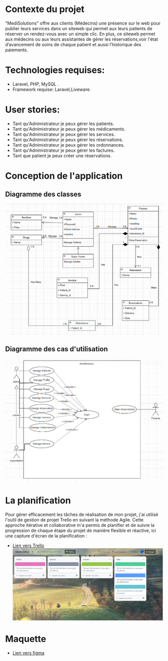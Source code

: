 # Contexte du projet

"MediSolutions" offre aux clients (Médecins) une présence sur le web pour publier leurs services dans un siteweb qui permet aux leurs patients de réserver un rendez-vous avec un simple clic. En plus, ce siteweb permet aux médecins ou aux leurs assistantes de gérer les réservations,voir l'état d’avancement de soins de chaque patient et aussi  l’historique des paiements.

# Technologies requises:

- Laravel, PHP, MySQL .
- Framework requise: Laravel,Liveware.
# User stories:

- Tant qu'Adnimistrateur je peux gérer les patients.
- Tant qu'Adnimistrateur je peux gérer les médicaments.
- Tant qu'Adnimistrateur je peux gérer les services.
- Tant qu'Adnimistrateur je peux gérer les réservations.
- Tant qu'Adnimistrateur je peux gérer les ordonnances.
- Tant qu'Adnimistrateur je peux gérer les factures.
- Tant que patient je peux créer une réservations.

# Conception de l'application 
## Diagramme des classes
![Diagramme des classes](https://github.com/jesakim/projet_Fil_RougeV3/blob/main/MediSolutionUml/Screenshot%202023-04-19%20181821.png?raw=true)

## Diagramme des cas d'utilisation

![Diagramme des cas d'utilisation](https://github.com/jesakim/projet_Fil_RougeV3/blob/main/MediSolutionUml/Screenshot%202023-04-19%20182441.png?raw=true)


# La planification 

Pour gérer efficacement les tâches de réalisation de mon projet, j'ai utilisé l'outil de gestion de projet Trello en suivant la méthode Agile. Cette approche itérative et collaborative m'a permis de planifier et de suivre la progression de chaque étape du projet de manière flexible et réactive, ici une capture d'écran de la planification : 
- [Lien vers Trello]([https://www.figma.com/file/mwr6ejgfiEuSGgDoG812WX/Untitled?node-id=0%3A1&t=glh3jqLIPvDAMYLx-1](https://trello.com/b/Du5jQcfS/medisolution))
![planification](https://github.com/jesakim/projet_Fil_RougeV3/blob/main/MediSolutionUml/Screenshot%202023-04-19%20173058.png?raw=true)

# Maquette

- [Lien vers figma](https://www.figma.com/file/mwr6ejgfiEuSGgDoG812WX/Untitled?node-id=0%3A1&t=glh3jqLIPvDAMYLx-1)
